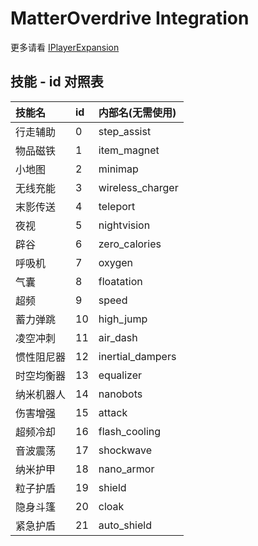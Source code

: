 # MatterOverdrive Integration

更多请看 [IPlayerExpansion](https://github.com/ikexing-cn/RandomTweaker/blob/master/wiki/zh_cn/IPlayerExpansion.md)

## 技能 - id 对照表

| 技能名 | id | 内部名(无需使用) |
| :----- | :---- | :----
| 行走辅助 | 0  | step_assist
| 物品磁铁 | 1  | item_magnet
| 小地图 | 2  | minimap
| 无线充能 | 3  | wireless_charger
| 末影传送 | 4  | teleport
| 夜视 | 5  | nightvision
| 辟谷 | 6  | zero_calories
| 呼吸机 | 7  | oxygen
| 气囊 | 8  | floatation
| 超频 | 9  | speed
| 蓄力弹跳 | 10 | high_jump
| 凌空冲刺 | 11 | air_dash
| 惯性阻尼器 | 12 | inertial_dampers
| 时空均衡器 | 13 | equalizer
| 纳米机器人 | 14 | nanobots
| 伤害增强 | 15 | attack
| 超频冷却 | 16 | flash_cooling
| 音波震荡 | 17 | shockwave
| 纳米护甲 | 18 | nano_armor
| 粒子护盾 | 19 | shield
| 隐身斗篷 | 20 | cloak
| 紧急护盾 | 21 | auto_shield